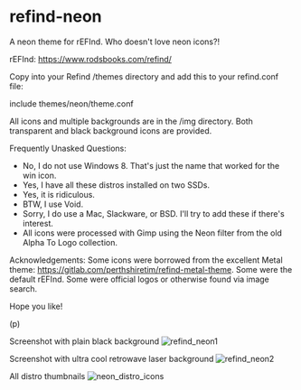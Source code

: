 # refind-neon

A neon theme for rEFInd. Who doesn't love neon icons?!

rEFInd: https://www.rodsbooks.com/refind/

Copy into your Refind /themes directory and add this to your refind.conf file:

include themes/neon/theme.conf

All icons and multiple backgrounds are in the /img directory.  Both transparent and black background icons are provided.

Frequently Unasked Questions:
* No, I do not use Windows 8. That's just the name that worked for the win icon.
* Yes, I have all these distros installed on two SSDs.
* Yes, it is ridiculous.
* BTW, I use Void.
* Sorry, I do use a Mac, Slackware, or BSD. I'll try to add these if there's interest.
* All icons were processed with Gimp using the Neon filter from the old Alpha To Logo collection.

Acknowledgements:
Some icons were borrowed from the excellent Metal theme: https://gitlab.com/perthshiretim/refind-metal-theme.
Some were the default rEFInd.
Some were official logos or otherwise found via image search.

Hope you like!

(p)

Screenshot with plain black background
![refind_neon1](https://user-images.githubusercontent.com/73159111/116166726-78bde600-a6b3-11eb-857d-370910697192.jpg)

Screenshot with ultra cool retrowave laser background
![refind_neon2](https://user-images.githubusercontent.com/73159111/116166734-7d829a00-a6b3-11eb-8e7a-21e7b2c0ab9a.jpg)

All distro thumbnails
![neon_distro_icons](https://user-images.githubusercontent.com/73159111/116166738-7fe4f400-a6b3-11eb-8823-a0aaa12ebc49.png)

